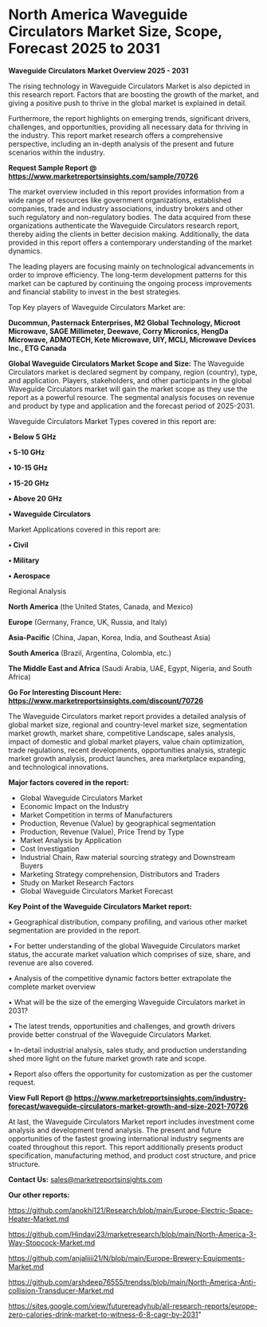 # North America Waveguide Circulators Market Size, Scope, Forecast 2025 to 2031

<Strong> Waveguide Circulators Market Overview 2025 - 2031</strong>

The rising technology in Waveguide Circulators Market is also depicted in this research report. Factors that are boosting the growth of the market, and giving a positive push to thrive in the global market is explained in detail.

Furthermore, the report highlights on emerging trends, significant drivers, challenges, and opportunities, providing all necessary data for thriving in the industry. This report market research offers a comprehensive perspective, including an in-depth analysis of the present and future scenarios within the industry.

<strong>Request Sample Report @ <a href=https://www.marketreportsinsights.com/sample/70726>https://www.marketreportsinsights.com/sample/70726</a></strong>

The market overview included in this report provides information from a wide range of resources like government organizations, established companies, trade and industry associations, industry brokers and other such regulatory and non-regulatory bodies. The data acquired from these organizations authenticate the Waveguide Circulators research report, thereby aiding the clients in better decision making. Additionally, the data provided in this report offers a contemporary understanding of the market dynamics.

The leading players are focusing mainly on technological advancements in order to improve efficiency. The long-term development patterns for this market can be captured by continuing the ongoing process improvements and financial stability to invest in the best strategies.

Top Key players of Waveguide Circulators Market are:

<strong>Ducommun, Pasternack Enterprises, M2 Global Technology, Microot Microwave, SAGE Millimeter, Deewave, Corry Micronics, HengDa Microwave, ADMOTECH, Kete Microwave, UIY, MCLI, Microwave Devices Inc., ETG Canada</strong>

<strong><b>Global Waveguide Circulators Market Scope and Size:</b></strong>
The Waveguide Circulators market is declared segment by company, region (country), type, and application. Players, stakeholders, and other participants in the global Waveguide Circulators market will gain the market scope as they use the report as a powerful resource. The segmental analysis focuses on revenue and product by type and application and the forecast period of 2025-2031.

Waveguide Circulators Market Types covered in this report are:

<strong>• Below 5 GHz

• 5-10 GHz

• 10-15 GHz

• 15-20 GHz

• Above 20 GHz

• Waveguide Circulators</strong>

Market Applications covered in this report are:

<strong>• Civil

• Military

• Aerospace</strong> 

Regional Analysis

<strong>North America</strong> (the United States, Canada, and Mexico)

<strong>Europe</strong> (Germany, France, UK, Russia, and Italy)

<strong>Asia-Pacific</strong> (China, Japan, Korea, India, and Southeast Asia)

<strong>South America</strong> (Brazil, Argentina, Colombia, etc.)

<strong>The Middle East and Africa</strong> (Saudi Arabia, UAE, Egypt, Nigeria, and South Africa)

<strong>Go For Interesting Discount Here: <a href=https://www.marketreportsinsights.com/discount/70726>https://www.marketreportsinsights.com/discount/70726</a></strong>

The Waveguide Circulators market report provides a detailed analysis of global market size, regional and country-level market size, segmentation market growth, market share, competitive Landscape, sales analysis, impact of domestic and global market players, value chain optimization, trade regulations, recent developments, opportunities analysis, strategic market growth analysis, product launches, area marketplace expanding, and technological innovations.

<strong><b>Major factors covered in the report:</b></strong>
<ul>
  <li>Global Waveguide Circulators Market </li>
  <li>Economic Impact on the Industry</li>
  <li>Market Competition in terms of Manufacturers</li>
  <li>Production, Revenue (Value) by geographical segmentation</li>
  <li>Production, Revenue (Value), Price Trend by Type</li>
  <li>Market Analysis by Application</li>
  <li>Cost Investigation</li>
  <li>Industrial Chain, Raw material sourcing strategy and Downstream Buyers</li>
  <li>Marketing Strategy comprehension, Distributors and Traders</li>
  <li>Study on Market Research Factors</li>
  <li>Global Waveguide Circulators Market Forecast</li>
</ul>

<strong><b>Key Point of the Waveguide Circulators Market report:</b></strong>

• Geographical distribution, company profiling, and various other market segmentation are provided in the report.

• For better understanding of the global Waveguide Circulators market status, the accurate market valuation which comprises of size, share, and revenue are also covered.

• Analysis of the competitive dynamic factors better extrapolate the complete market overview

• What will be the size of the emerging Waveguide Circulators market in 2031?

• The latest trends, opportunities and challenges, and growth drivers provide better construal of the Waveguide Circulators Market.

• In-detail industrial analysis, sales study, and production understanding shed more light on the future market growth rate and scope.

• Report also offers the opportunity for customization as per the customer request.

<strong><b>View Full Report @ <a href=https://www.marketreportsinsights.com/industry-forecast/waveguide-circulators-market-growth-and-size-2021-70726>https://www.marketreportsinsights.com/industry-forecast/waveguide-circulators-market-growth-and-size-2021-70726</a></b></strong>


At last, the Waveguide Circulators Market report includes investment come analysis and development trend analysis. The present and future opportunities of the fastest growing international industry segments are coated throughout this report. This report additionally presents product specification, manufacturing method, and product cost structure, and price structure.

<strong>Contact Us:</strong>
sales@marketreportsinsights.com

<strong>Our other reports:</strong>

<a href=https://github.com/anokhi121/Research/blob/main/Europe-Electric-Space-Heater-Market.md>https://github.com/anokhi121/Research/blob/main/Europe-Electric-Space-Heater-Market.md</a>

<a href=https://github.com/Hindavi23/marketresearch/blob/main/North-America-3-Way-Stopcock-Market.md>https://github.com/Hindavi23/marketresearch/blob/main/North-America-3-Way-Stopcock-Market.md</a>

<a href=https://github.com/anjaliiii21/N/blob/main/Europe-Brewery-Equipments-Market.md>https://github.com/anjaliiii21/N/blob/main/Europe-Brewery-Equipments-Market.md</a>

<a href=https://github.com/arshdeep76555/trendss/blob/main/North-America-Anti-collision-Transducer-Market.md>https://github.com/arshdeep76555/trendss/blob/main/North-America-Anti-collision-Transducer-Market.md</a>

<a href=https://sites.google.com/view/futurereadyhub/all-research-reports/europe-zero-calories-drink-market-to-witness-6-8-cagr-by-2031>https://sites.google.com/view/futurereadyhub/all-research-reports/europe-zero-calories-drink-market-to-witness-6-8-cagr-by-2031</a>"
